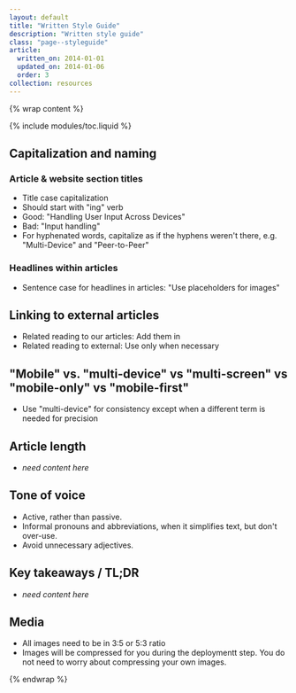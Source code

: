 ```yaml
---
layout: default
title: "Written Style Guide"
description: "Written style guide"
class: "page--styleguide"
article:
  written_on: 2014-01-01
  updated_on: 2014-01-06
  order: 3
collection: resources
---
```


{% wrap content %}

{% include modules/toc.liquid %}


## Capitalization and naming

### Article & website section titles

  * Title case capitalization
  * Should start with "ing" verb
  * Good: "Handling User Input Across Devices"
  * Bad: "Input handling"
  * For hyphenated words, capitalize as if the hyphens weren't there, e.g. "Multi-Device" and "Peer-to-Peer"

### Headlines within articles
  * Sentence case for headlines in articles: "Use placeholders for images"

## Linking to external articles
  * Related reading to our articles: Add them in 
  * Related reading to external: Use only when necessary

## "Mobile" vs. "multi-device" vs "multi-screen" vs "mobile-only" vs "mobile-first"
  * Use "multi-device" for consistency except when a different term is needed for precision

## Article length
  * _need content here_

## Tone of voice
  * Active, rather than passive.
  * Informal pronouns and abbreviations, when it simplifies text, but don't over-use.
  * Avoid unnecessary adjectives.

## Key takeaways / TL;DR
  * _need content here_

## Media
  * All images need to be in 3:5 or 5:3 ratio
  * Images will be compressed for you during the deploymentt step.  You do not need to worry about compressing your own images.

{% endwrap %}
